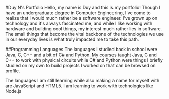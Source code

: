 #Duy N's Portfolio
Hello, my name is Duy and this is my portfolio! Though I have an undergraduate degree in Computer Engineering, I've come to realize that I would much rather be a software engineer.
I've grown up on technology and it's always fascinated me, and while I like working with hardware and building cool things, my interest much rather lies in software.
The small things that become the vital backbone of the technologies we use in our everyday lives is what truly impacted me to take this path.

##Programming Languages
The languages I studied back in school were Java, C, C++ and a bit of C# and Python. My courses taught Java, C and C++ to work with physical circuits while C# and Python were things I briefly studied on my own to build projects I worked on that can be browsed on profile.

The languages I am still learning while also making a name for myself with are JavaScript and HTML5. I am learning to work with technologies like Node.js